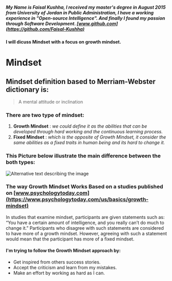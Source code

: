 ##### My Name is Faisal Kushha, I received my master's degree in August 2015 from University of Jordan in Public Administration, I have a working experience in "Open-source Intelligence". And finally I found my passion through Software Development. [www.github.com](https://github.com/Faisal-Kushha)

#### I will dicuss Mindset with a focus on growth mindset.


# Mindset

## Mindset definition based to Merriam-Webster dictionary is: 
> A mental attitude or inclination

### There are two type of mindset:
 1. **Growth Mindset** : *we could define it as the abilities that can be developed through hard working and the continuous learning process.*
 2. **Fixed Mindset** : *which is the opposite of Growth Mindset, it consider the same abilities as a fixed traits in human being and its hard to change it.*


### This Picture below illustrate the main difference between the both types: 
 ![Alternative text describing the image](https://lirp.cdn-website.com/069d5d93/dms3rep/multi/opt/fixed-960w.png)
 
 
### The way Growth Mindset Works Based on a studies published on [www.psychologytoday.com](https://www.psychologytoday.com/us/basics/growth-mindset)
In studies that examine mindset, participants are given statements such as: “You have a certain amount of intelligence, and you really can’t do much to change it.” Participants who disagree with such statements are considered to have more of a growth mindset. However, agreeing with such a statement would mean that the participant has more of a fixed mindset.

 
 
 
 #### I'm trying to follow the Growth Mindset approach by:
 * Get inspired from others success stories.
 * Accept the criticism and learn from my mistakes.
 * Make an effort by working as hard as I can.
